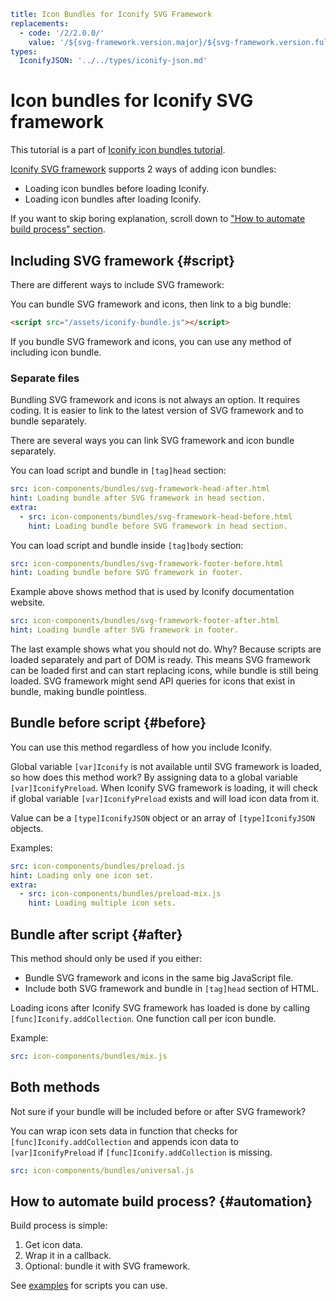 ```yaml
title: Icon Bundles for Iconify SVG Framework
replacements:
  - code: '/2/2.0.0/'
    value: '/${svg-framework.version.major}/${svg-framework.version.full}/'
types:
  IconifyJSON: '../../types/iconify-json.md'
```

# Icon bundles for Iconify SVG framework

This tutorial is a part of [Iconify icon bundles tutorial](./index.md).

[Iconify SVG framework](../../icon-components/svg-framework/index.md) supports 2 ways of adding icon bundles:

- Loading icon bundles before loading Iconify.
- Loading icon bundles after loading Iconify.

If you want to skip boring explanation, scroll down to ["How to automate build process" section](#automation).

## Including SVG framework {#script}

There are different ways to include SVG framework:

You can bundle SVG framework and icons, then link to a big bundle:

```html
<script src="/assets/iconify-bundle.js"></script>
```

If you bundle SVG framework and icons, you can use any method of including icon bundle.

### Separate files

Bundling SVG framework and icons is not always an option. It requires coding. It is easier to link to the latest version of SVG framework and to bundle separately.

There are several ways you can link SVG framework and icon bundle separately.

You can load script and bundle in `[tag]head` section:

```yaml
src: icon-components/bundles/svg-framework-head-after.html
hint: Loading bundle after SVG framework in head section.
extra:
  - src: icon-components/bundles/svg-framework-head-before.html
    hint: Loading bundle before SVG framework in head section.
```

You can load script and bundle inside `[tag]body` section:

```yaml
src: icon-components/bundles/svg-framework-footer-before.html
hint: Loading bundle before SVG framework in footer.
```

Example above shows method that is used by Iconify documentation website.

```yaml
src: icon-components/bundles/svg-framework-footer-after.html
hint: Loading bundle after SVG framework in footer.
```

The last example shows what you should not do. Why? Because scripts are loaded separately and part of DOM is ready. This means SVG framework can be loaded first and can start replacing icons, while bundle is still being loaded. SVG framework might send API queries for icons that exist in bundle, making bundle pointless.

## Bundle before script {#before}

You can use this method regardless of how you include Iconify.

Global variable `[var]Iconify` is not available until SVG framework is loaded, so how does this method work? By assigning data to a global variable `[var]IconifyPreload`. When Iconify SVG framework is loading, it will check if global variable `[var]IconifyPreload` exists and will load icon data from it.

Value can be a `[type]IconifyJSON` object or an array of `[type]IconifyJSON` objects.

Examples:

```yaml
src: icon-components/bundles/preload.js
hint: Loading only one icon set.
extra:
  - src: icon-components/bundles/preload-mix.js
    hint: Loading multiple icon sets.
```

## Bundle after script {#after}

This method should only be used if you either:

- Bundle SVG framework and icons in the same big JavaScript file.
- Include both SVG framework and bundle in `[tag]head` section of HTML.

Loading icons after Iconify SVG framework has loaded is done by calling `[func]Iconify.addCollection`. One function call per icon bundle.

Example:

```yaml
src: icon-components/bundles/mix.js
```

## Both methods

Not sure if your bundle will be included before or after SVG framework?

You can wrap icon sets data in function that checks for `[func]Iconify.addCollection` and appends icon data to `[var]IconifyPreload` if `[func]Iconify.addCollection` is missing.

```yaml
src: icon-components/bundles/universal.js
```

## How to automate build process? {#automation}

Build process is simple:

1. Get icon data.
2. Wrap it in a callback.
3. Optional: bundle it with SVG framework.

See [examples](./examples/index.md) for scripts you can use.
